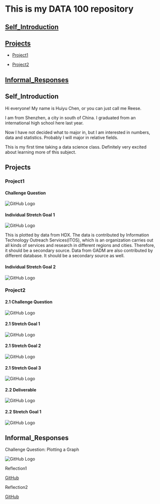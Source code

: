 # This is my DATA 100 repository

## [Self_Introduction](#self_introduction)

## [Projects](#projects)
  
  - [Project1](#project1)
  
  - [Project2](#project2)

## [Informal_Responses](#informal_responses)


## Self_Introduction

Hi everyone! My name is Huiyu Chen, or you can just call me Reese.

I am from Shenzhen, a city in south of China. I graduated from an international high school here last year.

Now I have not decided what to major in, but I am interested in numbers, data and statistics. Probably I will major in
relative fields.

This is my first time taking a data science class. Definitely very excited about learning more of this subject.


## Projects

### Project1

#### Challenge Question
![GitHub Logo](sri_lanka.png)

#### Individual Stretch Goal 1
![GitHub Logo](sri_lanka_hdx.png)

This is plotted by data from HDX. The data is contributed by Information Technology Outreach Services(ITOS), which is an organization carries out
all kinds of services and research in different regions and cities. Therefore, it should be a secondary source.
Data from GADM are also contributed by different database. It should be a secondary source as well.

#### Individual Stretch Goal 2
![GitHub Logo](colombo.png)


### Project2

#### 2.1 Challenge Question
![GitHub Logo](2.1cq.png)

#### 2.1 Stretch Goal 1
![GitHub Logo](2.1sg1.png)

#### 2.1 Stretch Goal 2
![GitHub Logo](2.1sg2.png)

#### 2.1 Stretch Goal 3
![GitHub Logo](FC3BB015-EFD5-48FE-9E21-4199A3A5C4B4.gif)

#### 2.2 Deliverable
![GitHub Logo](prj2_deliverable.png)

#### 2.2 Stretch Goal 1
![GitHub Logo](lka_adm2_bp.png)

## Informal_Responses

Challenge Question: Plotting a Graph

![GitHub Logo](ChanllengeQuestion.png)

Reflection1

[GitHub](Reflection1.md)

Reflection2

[GitHub](Reflection2.md)
